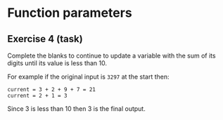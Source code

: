 # Function parameters
## Exercise 4 (task)

Complete the blanks to continue to update a variable with the sum of its digits until its value is less than 10.

For example if the original input is `3297` at the start then:

```
current = 3 + 2 + 9 + 7 = 21
current = 2 + 1 = 3
```

Since 3 is less than 10 then 3 is the final output.